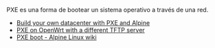 PXE es una forma de bootear un sistema operativo a través de una red.

-   [Build your own datacenter with PXE and Alpine](https://blog.haschek.at/2019/build-your-own-datacenter-with-pxe-and-alpine.html)
-   [PXE on OpenWrt with a different TFTP server](https://gist.github.com/rikka0w0/4c4caac493ce682cbed9ba3e928693d5)
-   [PXE boot - Alpine Linux wiki](https://wiki.alpinelinux.org/wiki/PXE_boot)
